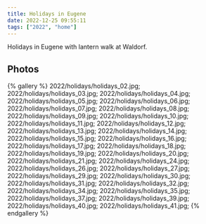 ```yaml
---
title: Holidays in Eugene
date: 2022-12-25 09:55:11
tags: ["2022", "home"]
---
```


Holidays in Eugene with lantern walk at Waldorf.


## Photos
{% gallery %}
2022/holidays/holidays_02.jpg;
2022/holidays/holidays_03.jpg;
2022/holidays/holidays_04.jpg;
2022/holidays/holidays_05.jpg;
2022/holidays/holidays_06.jpg;
2022/holidays/holidays_07.jpg;
2022/holidays/holidays_08.jpg;
2022/holidays/holidays_09.jpg;
2022/holidays/holidays_10.jpg;
2022/holidays/holidays_11.jpg;
2022/holidays/holidays_12.jpg;
2022/holidays/holidays_13.jpg;
2022/holidays/holidays_14.jpg;
2022/holidays/holidays_15.jpg;
2022/holidays/holidays_16.jpg;
2022/holidays/holidays_17.jpg;
2022/holidays/holidays_18.jpg;
2022/holidays/holidays_19.jpg;
2022/holidays/holidays_20.jpg;
2022/holidays/holidays_21.jpg;
2022/holidays/holidays_24.jpg;
2022/holidays/holidays_26.jpg;
2022/holidays/holidays_27.jpg;
2022/holidays/holidays_29.jpg;
2022/holidays/holidays_30.jpg;
2022/holidays/holidays_31.jpg;
2022/holidays/holidays_32.jpg;
2022/holidays/holidays_34.jpg;
2022/holidays/holidays_35.jpg;
2022/holidays/holidays_37.jpg;
2022/holidays/holidays_39.jpg;
2022/holidays/holidays_40.jpg;
2022/holidays/holidays_41.jpg;
{% endgallery %}

